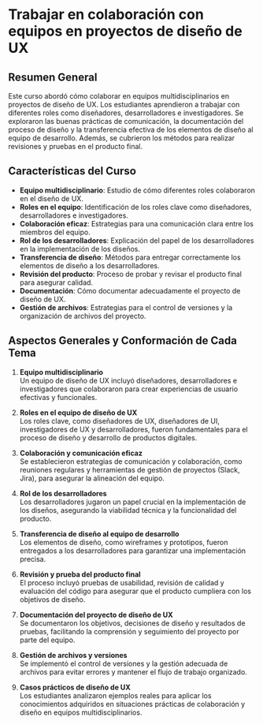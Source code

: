 # Trabajar en colaboración con equipos en proyectos de diseño de UX

## Resumen General

Este curso abordó cómo colaborar en equipos multidisciplinarios en proyectos de diseño de UX. Los estudiantes aprendieron a trabajar con diferentes roles como diseñadores, desarrolladores e investigadores. Se exploraron las buenas prácticas de comunicación, la documentación del proceso de diseño y la transferencia efectiva de los elementos de diseño al equipo de desarrollo. Además, se cubrieron los métodos para realizar revisiones y pruebas en el producto final.

## Características del Curso

- **Equipo multidisciplinario**: Estudio de cómo diferentes roles colaboraron en el diseño de UX.
- **Roles en el equipo**: Identificación de los roles clave como diseñadores, desarrolladores e investigadores.
- **Colaboración eficaz**: Estrategias para una comunicación clara entre los miembros del equipo.
- **Rol de los desarrolladores**: Explicación del papel de los desarrolladores en la implementación de los diseños.
- **Transferencia de diseño**: Métodos para entregar correctamente los elementos de diseño a los desarrolladores.
- **Revisión del producto**: Proceso de probar y revisar el producto final para asegurar calidad.
- **Documentación**: Cómo documentar adecuadamente el proyecto de diseño de UX.
- **Gestión de archivos**: Estrategias para el control de versiones y la organización de archivos del proyecto.

## Aspectos Generales y Conformación de Cada Tema

1. **Equipo multidisciplinario**  
   Un equipo de diseño de UX incluyó diseñadores, desarrolladores e investigadores que colaboraron para crear experiencias de usuario efectivas y funcionales.

2. **Roles en el equipo de diseño de UX**  
   Los roles clave, como diseñadores de UX, diseñadores de UI, investigadores de UX y desarrolladores, fueron fundamentales para el proceso de diseño y desarrollo de productos digitales.

3. **Colaboración y comunicación eficaz**  
   Se establecieron estrategias de comunicación y colaboración, como reuniones regulares y herramientas de gestión de proyectos (Slack, Jira), para asegurar la alineación del equipo.

4. **Rol de los desarrolladores**  
   Los desarrolladores jugaron un papel crucial en la implementación de los diseños, asegurando la viabilidad técnica y la funcionalidad del producto.

5. **Transferencia de diseño al equipo de desarrollo**  
   Los elementos de diseño, como wireframes y prototipos, fueron entregados a los desarrolladores para garantizar una implementación precisa.

6. **Revisión y prueba del producto final**  
   El proceso incluyó pruebas de usabilidad, revisión de calidad y evaluación del código para asegurar que el producto cumpliera con los objetivos de diseño.

7. **Documentación del proyecto de diseño de UX**  
   Se documentaron los objetivos, decisiones de diseño y resultados de pruebas, facilitando la comprensión y seguimiento del proyecto por parte del equipo.

8. **Gestión de archivos y versiones**  
   Se implementó el control de versiones y la gestión adecuada de archivos para evitar errores y mantener el flujo de trabajo organizado.

9. **Casos prácticos de diseño de UX**  
   Los estudiantes analizaron ejemplos reales para aplicar los conocimientos adquiridos en situaciones prácticas de colaboración y diseño en equipos multidisciplinarios.
